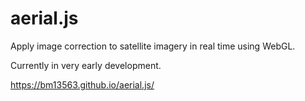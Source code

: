 # aerial.js
Apply image correction to satellite imagery in real time using WebGL.

Currently in very early development.

https://bm13563.github.io/aerial.js/
